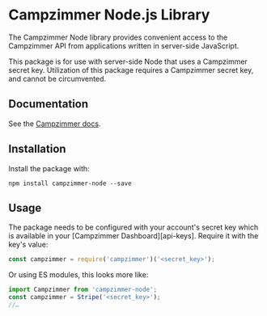 # Campzimmer Node.js Library

The Campzimmer Node library provides convenient access to the Campzimmer API from
applications written in server-side JavaScript.

This package is for use with server-side Node that
uses a Campzimmer secret key. Utilization of this
package requires a Campzimmer secret key, and cannot
be circumvented. 

## Documentation

See the [Campzimmer docs](https://docs.campzimmer.com/).

## Installation

Install the package with:

    npm install campzimmer-node --save

## Usage

The package needs to be configured with your account's secret key which is
available in your [Campzimmer Dashboard][api-keys]. Require it with the key's
value:

```js
const campzimmer = require('campzimmer')('<secret_key>');
```

Or using ES modules, this looks more like:

```js
import Campzimmer from 'campzimmer-node';
const campzimmer = Stripe('<secret_key>');
//…
```
